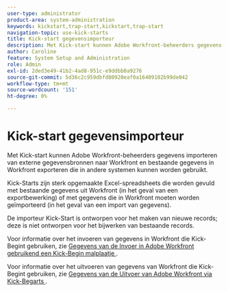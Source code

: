 ```yaml
---
user-type: administrator
product-area: system-administration
keywords: kickstart,trap-start,kickstart,trap-start
navigation-topic: use-kick-starts
title: Kick-start gegevensimporteur
description: Met Kick-start kunnen Adobe Workfront-beheerders gegevens importeren van externe gegevensbronnen naar Workfront en bestaande gegevens in Workfront exporteren die in andere systemen kunnen worden gebruikt.
author: Caroline
feature: System Setup and Administration
role: Admin
exl-id: 2ded3e49-41b2-4ad8-951c-e9ddbb0a9276
source-git-commit: 5d36c2c959dbfd00920eaf0a16409102b99de042
workflow-type: tm+mt
source-wordcount: '151'
ht-degree: 0%

---
```


# Kick-start gegevensimporteur

Met Kick-start kunnen Adobe Workfront-beheerders gegevens importeren van externe gegevensbronnen naar Workfront en bestaande gegevens in Workfront exporteren die in andere systemen kunnen worden gebruikt.

Kick-Starts zijn sterk opgemaakte Excel-spreadsheets die worden gevuld met bestaande gegevens uit Workfront (in het geval van een exportbewerking) of met gegevens die in Workfront moeten worden geïmporteerd (in het geval van een import van gegevens).

De importeur Kick-Start is ontworpen voor het maken van nieuwe records; deze is niet ontworpen voor het bijwerken van bestaande records.

Voor informatie over het invoeren van gegevens in Workfront die Kick-Begint gebruiken, zie [ Gegevens van de Invoer in Adobe Workfront gebruikend een Kick-Begin malplaatje ](../../../administration-and-setup/manage-workfront/using-kick-starts/import-data-via-kickstarts.md).

Voor informatie over het uitvoeren van gegevens van Workfront die Kick-Begint gebruiken, zie [ Gegevens van de Uitvoer van Adobe Workfront via Kick-Begarts ](../../../administration-and-setup/manage-workfront/using-kick-starts/export-data-from-wf-via-kick-starts.md).

